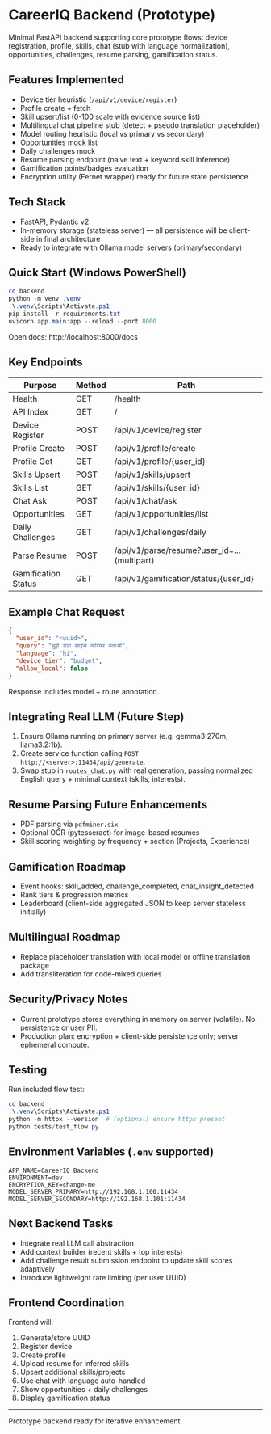 # CareerIQ Backend (Prototype)

Minimal FastAPI backend supporting core prototype flows: device registration, profile, skills, chat (stub with language normalization), opportunities, challenges, resume parsing, gamification status.

## Features Implemented
- Device tier heuristic (`/api/v1/device/register`)
- Profile create + fetch
- Skill upsert/list (0-100 scale with evidence source list)
- Multilingual chat pipeline stub (detect + pseudo translation placeholder)
- Model routing heuristic (local vs primary vs secondary)
- Opportunities mock list
- Daily challenges mock
- Resume parsing endpoint (naive text + keyword skill inference)
- Gamification points/badges evaluation
- Encryption utility (Fernet wrapper) ready for future state persistence

## Tech Stack
- FastAPI, Pydantic v2
- In-memory storage (stateless server) — all persistence will be client-side in final architecture
- Ready to integrate with Ollama model servers (primary/secondary)

## Quick Start (Windows PowerShell)
```powershell
cd backend
python -m venv .venv
.\.venv\Scripts\Activate.ps1
pip install -r requirements.txt
uvicorn app.main:app --reload --port 8000
```
Open docs: http://localhost:8000/docs

## Key Endpoints
| Purpose | Method | Path |
|---------|--------|------|
| Health | GET | /health |
| API Index | GET | / |
| Device Register | POST | /api/v1/device/register |
| Profile Create | POST | /api/v1/profile/create |
| Profile Get | GET | /api/v1/profile/{user_id} |
| Skills Upsert | POST | /api/v1/skills/upsert |
| Skills List | GET | /api/v1/skills/{user_id} |
| Chat Ask | POST | /api/v1/chat/ask |
| Opportunities | GET | /api/v1/opportunities/list |
| Daily Challenges | GET | /api/v1/challenges/daily |
| Parse Resume | POST | /api/v1/parse/resume?user_id=... (multipart) |
| Gamification Status | GET | /api/v1/gamification/status/{user_id} |

## Example Chat Request
```json
{
  "user_id": "<uuid>",
  "query": "मुझे डेटा साइंस करियर बताओ",
  "language": "hi",
  "device_tier": "budget",
  "allow_local": false
}
```
Response includes model + route annotation.

## Integrating Real LLM (Future Step)
1. Ensure Ollama running on primary server (e.g. gemma3:270m, llama3.2:1b).
2. Create service function calling `POST http://<server>:11434/api/generate`.
3. Swap stub in `routes_chat.py` with real generation, passing normalized English query + minimal context (skills, interests).

## Resume Parsing Future Enhancements
- PDF parsing via `pdfminer.six`
- Optional OCR (pytesseract) for image-based resumes
- Skill scoring weighting by frequency + section (Projects, Experience)

## Gamification Roadmap
- Event hooks: skill_added, challenge_completed, chat_insight_detected
- Rank tiers & progression metrics
- Leaderboard (client-side aggregated JSON to keep server stateless initially)

## Multilingual Roadmap
- Replace placeholder translation with local model or offline translation package
- Add transliteration for code-mixed queries

## Security/Privacy Notes
- Current prototype stores everything in memory on server (volatile). No persistence or user PII.
- Production plan: encryption + client-side persistence only; server ephemeral compute.

## Testing
Run included flow test:
```powershell
cd backend
.\.venv\Scripts\Activate.ps1
python -m httpx --version  # (optional) ensure httpx present
python tests/test_flow.py
```

## Environment Variables (`.env` supported)
```
APP_NAME=CareerIQ Backend
ENVIRONMENT=dev
ENCRYPTION_KEY=change-me
MODEL_SERVER_PRIMARY=http://192.168.1.100:11434
MODEL_SERVER_SECONDARY=http://192.168.1.101:11434
```

## Next Backend Tasks
- Integrate real LLM call abstraction
- Add context builder (recent skills + top interests)
- Add challenge result submission endpoint to update skill scores adaptively
- Introduce lightweight rate limiting (per user UUID)

## Frontend Coordination
Frontend will:
1. Generate/store UUID
2. Register device
3. Create profile
4. Upload resume for inferred skills
5. Upsert additional skills/projects
6. Use chat with language auto-handled
7. Show opportunities + daily challenges
8. Display gamification status

---
Prototype backend ready for iterative enhancement.
